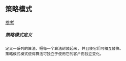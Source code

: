 
## 策略模式

[参考](http://liuwangshu.cn/designpatterns/11-strategy.html)

##### 策略模式定义
    
    定义一系列的算法，把每一个算法封装起来, 并且使它们可相互替换。
    策略模式模式使得算法可独立于使用它的客户而独立变化。